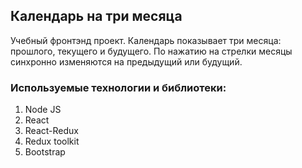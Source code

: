 ## Календарь на три месяца 

Учебный фронтэнд проект. Календарь показывает три месяца: прошлого, текущего и будущего. 
По нажатию на стрелки месяцы синхронно изменяются на предыдущий или будущий.

### Используемые технологии и библиотеки:

1. Node JS
2. React
3. React-Redux
4. Redux toolkit
5. Bootstrap
